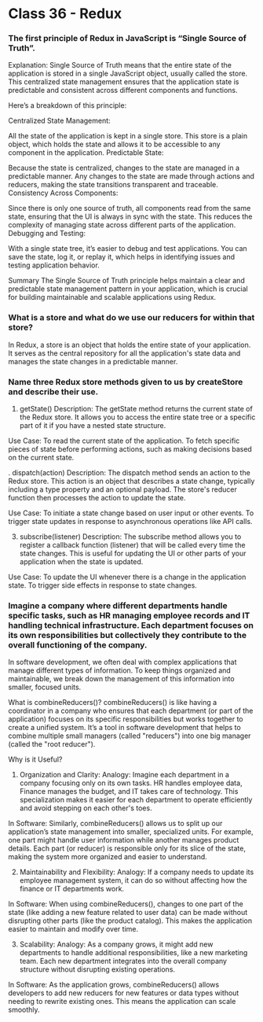 # Class 36 - Redux

### The first principle of Redux in JavaScript is “Single Source of Truth”.

Explanation:
Single Source of Truth means that the entire state of the application is stored in a single JavaScript object, usually called the store. This centralized state management ensures that the application state is predictable and consistent across different components and functions.

Here’s a breakdown of this principle:

Centralized State Management:

All the state of the application is kept in a single store.
This store is a plain object, which holds the state and allows it to be accessible to any component in the application.
Predictable State:

Because the state is centralized, changes to the state are managed in a predictable manner.
Any changes to the state are made through actions and reducers, making the state transitions transparent and traceable.
Consistency Across Components:

Since there is only one source of truth, all components read from the same state, ensuring that the UI is always in sync with the state.
This reduces the complexity of managing state across different parts of the application.
Debugging and Testing:

With a single state tree, it’s easier to debug and test applications.
You can save the state, log it, or replay it, which helps in identifying issues and testing application behavior.

Summary
The Single Source of Truth principle helps maintain a clear and predictable state management pattern in your application, which is crucial for building maintainable and scalable applications using Redux.

### What is a store and what do we use our reducers for within that store?
In Redux, a store is an object that holds the entire state of your application. It serves as the central repository for all the application's state data and manages the state changes in a predictable manner.

### Name three Redux store methods given to us by createStore and describe their use.
1. getState()
Description:
The getState method returns the current state of the Redux store. It allows you to access the entire state tree or a specific part of it if you have a nested state structure.

Use Case:
To read the current state of the application.
To fetch specific pieces of state before performing actions, such as making decisions based on the current state.

. dispatch(action)
Description:
The dispatch method sends an action to the Redux store. This action is an object that describes a state change, typically including a type property and an optional payload. The store's reducer function then processes the action to update the state.

Use Case:
To initiate a state change based on user input or other events.
To trigger state updates in response to asynchronous operations like API calls.

3. subscribe(listener)
Description:
The subscribe method allows you to register a callback function (listener) that will be called every time the state changes. This is useful for updating the UI or other parts of your application when the state is updated.

Use Case:
To update the UI whenever there is a change in the application state.
To trigger side effects in response to state changes.

###  Imagine a company where different departments handle specific tasks, such as HR managing employee records and IT handling technical infrastructure. Each department focuses on its own responsibilities but collectively they contribute to the overall functioning of the company.

In software development, we often deal with complex applications that manage different types of information. To keep things organized and maintainable, we break down the management of this information into smaller, focused units.

What is combineReducers()?
combineReducers() is like having a coordinator in a company who ensures that each department (or part of the application) focuses on its specific responsibilities but works together to create a unified system. It’s a tool in software development that helps to combine multiple small managers (called "reducers") into one big manager (called the "root reducer").

Why is it Useful?
1. Organization and Clarity:
Analogy: Imagine each department in a company focusing only on its own tasks. HR handles employee data, Finance manages the budget, and IT takes care of technology. This specialization makes it easier for each department to operate efficiently and avoid stepping on each other's toes.

In Software: Similarly, combineReducers() allows us to split up our application’s state management into smaller, specialized units. For example, one part might handle user information while another manages product details. Each part (or reducer) is responsible only for its slice of the state, making the system more organized and easier to understand.

2. Maintainability and Flexibility:
Analogy: If a company needs to update its employee management system, it can do so without affecting how the finance or IT departments work.

In Software: When using combineReducers(), changes to one part of the state (like adding a new feature related to user data) can be made without disrupting other parts (like the product catalog). This makes the application easier to maintain and modify over time.

3. Scalability:
Analogy: As a company grows, it might add new departments to handle additional responsibilities, like a new marketing team. Each new department integrates into the overall company structure without disrupting existing operations.

In Software: As the application grows, combineReducers() allows developers to add new reducers for new features or data types without needing to rewrite existing ones. This means the application can scale smoothly.
